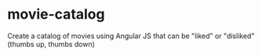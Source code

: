 # movie-catalog
Create a catalog of movies using Angular JS that can be "liked" or "disliked" (thumbs up, thumbs down)

